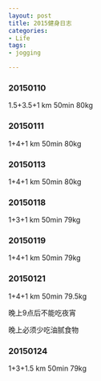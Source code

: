 ```yaml
---
layout: post
title: 2015健身日志
categories:
- Life
tags:
- jogging

---
```



### 20150110
1.5+3.5+1 km 50min 80kg

### 20150111
1+4+1 km 50min 80kg

### 20150113
1+4+1 km 50min 80kg

### 20150118
1+3+1 km 50min 79kg

### 20150119
1+4+1 km 50min 79kg

### 20150121
1+4+1 km 50min 79.5kg

晚上9点后不能吃夜宵

晚上必须少吃油腻食物

### 20150124
1+3+1.5 km 50min 79kg

